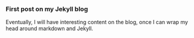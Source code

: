 ### First post on my Jekyll blog

Eventually, I will have interesting content on the blog, once I can wrap my head around markdown and Jekyll.
